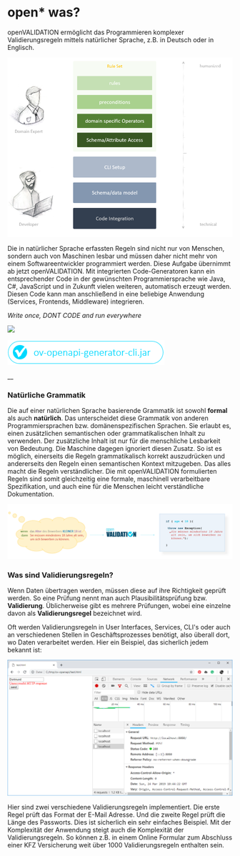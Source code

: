 # open\* was?

openVALIDATION ermöglicht das Programmieren komplexer Validierungsregeln mittels natürlicher Sprache, z.B. in Deutsch oder in Englisch.

![](.gitbook/assets/image%20%2821%29.png)

Die in natürlicher Sprache erfassten Regeln sind nicht nur von Menschen, sondern auch von Maschinen lesbar und müssen daher nicht mehr von einem Softwareentwickler programmiert werden. Diese Aufgabe übernimmt ab jetzt openVALIDATION. Mit integrierten Code-Generatoren kann ein entsprechender Code in der gewünschten Programmiersprache wie Java, C\#, JavaScript und in Zukunft vielen weiteren, automatisch erzeugt werden. Diesen Code kann man anschließend in eine beliebige Anwendung \(Services, Frontends, Middleware\) integrieren.

_Write once, DONT CODE and run everywhere_

[![](.gitbook/assets/button1%20%285%29.PNG)](https://downloadarchive.blob.core.windows.net/openvalidation-generator/openvalidation.jar)

[![](.gitbook/assets/button2%20%283%29.PNG)](https://downloadarchive.blob.core.windows.net/openvalidation-openapi-generator/ov-openapi-generator-cli.jar)



\_\_

### Natürliche Grammatik

Die auf einer natürlichen Sprache basierende Grammatik ist sowohl **formal** als auch **natürlich**. Das unterscheidet diese Grammatik von anderen Programmiersprachen bzw. domänenspezifischen Sprachen. Sie erlaubt es,  einen zusätzlichen semantischen oder grammatikalischen Inhalt zu verwenden. Der zusätzliche Inhalt ist nur für die menschliche Lesbarkeit von Bedeutung. Die Maschine dagegen ignoriert diesen Zusatz. So ist es möglich, einerseits die Regeln grammatikalisch korrekt auszudrücken und andererseits den Regeln einen semantischen Kontext mitzugeben. Das alles macht die Regeln verständlicher. Die mit openVALIDATION formulierten Regeln sind somit gleichzeitig eine formale, maschinell verarbeitbare Spezifikation, und auch eine für die Menschen leicht verständliche Dokumentation.

![](.gitbook/assets/image%20%2825%29.png)

### Was sind Validierungsregeln?

Wenn Daten übertragen werden, müssen diese auf ihre Richtigkeit geprüft werden. So eine Prüfung nennt man auch Plausibilitätsprüfung bzw. **Validierung**. Üblicherweise gibt es mehrere Prüfungen, wobei eine einzelne davon als **Validierungsregel** bezeichnet wird. 

Oft werden Validierungsregeln in User Interfaces, Services, CLI's oder auch an verschiedenen Stellen in Geschäftsprozesses benötigt, also überall dort, wo Daten verarbeitet werden. Hier ein Beispiel, das sicherlich jedem bekannt ist:

![](.gitbook/assets/image%20%2818%29.png)

Hier sind zwei verschiedene Validierungsregeln implementiert. Die erste Regel prüft das Format der E-Mail Adresse. Und die zweite Regel prüft die Länge des Passworts. Dies ist sicherlich ein sehr einfaches Beispiel. Mit der Komplexität der Anwendung steigt auch die Komplexität der Validierungsregeln. So können z.B. in einem Online Formular zum Abschluss einer KFZ Versicherung weit über 1000 Validierungsregeln enthalten sein.   




